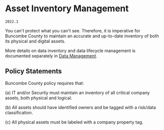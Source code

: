 # Asset Inventory Management

`2022.1`

You can't protect what you can't see.  Therefore, it is imperative for Buncombe County
to maintain an accurate and up-to-date inventory of both its physical and
digital assets.

More details on data inventory and data lifecycle management is documented
separately in [Data Management](data-mgmt.md).

## Policy Statements

Buncombe County policy requires that:

(a) IT and/or Security must maintain an inventory of all critical company
assets, both physical and logical.

(b) All assets should have identified owners and be tagged with a risk/data
classification.

(c) All physical assets must be labeled with a company property tag.
